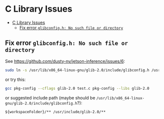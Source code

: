 # C Library Issues

- [C Library Issues](#c-library-issues)
  - [Fix error `glibconfig.h: No such file or directory`](#fix-error-glibconfigh-no-such-file-or-directory)

## Fix error `glibconfig.h: No such file or directory`

See https://github.com/dusty-nv/jetson-inference/issues/6:

```sh
sudo ln -s /usr/lib/x86_64-linux-gnu/glib-2.0/include/glibconfig.h /usr/include/glib-2.0/
```

or try this:

```sh
gcc pkg-config --cflags glib-2.0 test.c pkg-config --libs glib-2.0
```

or suggested include path (maybe should be `/usr/lib/x86_64-linux-gnu/glib-2.0/include/glibconfig.h`?):

```
${workspaceFolder}/** /usr/include/glib-2.0/**
```


